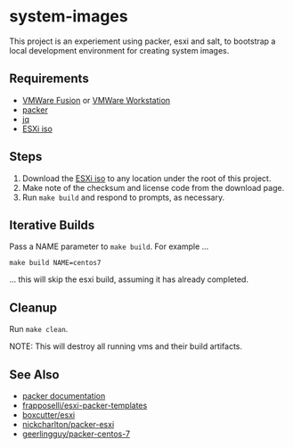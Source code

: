 # system-images

This project is an experiement using packer, esxi and salt, to bootstrap a local development
environment for creating system images.

## Requirements

* [VMWare Fusion](https://www.vmware.com/products/fusion/fusion-evaluation.html) or [VMWare
  Workstation](https://www.vmware.com/products/workstation-pro/workstation-pro-evaluation.html)
* [packer](https://www.packer.io/intro/getting-started/install.html)
* [jq](https://github.com/stedolan/jq/wiki/Installation)
* [ESXi iso](https://my.vmware.com/en/web/vmware/evalcenter?p=free-esxi6)

## Steps

1. Download the [ESXi iso](https://www.vmware.com/go/get-free-esxi) to any location under the root of this project.
2. Make note of the checksum and license code from the download page.
2. Run `make build` and respond to prompts, as necessary.

## Iterative Builds

Pass a NAME parameter to `make build`. For example ...

```
make build NAME=centos7
```

... this will skip the esxi build, assuming it has already completed.

## Cleanup

Run `make clean`.

NOTE: This will destroy all running vms and their build artifacts.

## See Also

* [packer documentation](https://www.packer.io/docs/index.html)
* [frapposelli/esxi-packer-templates](https://github.com/frapposelli/esxi-packer-templates)
* [boxcutter/esxi](https://github.com/boxcutter/esxi)
* [nickcharlton/packer-esxi](https://github.com/nickcharlton/packer-esxi)
* [geerlingguy/packer-centos-7](https://github.com/geerlingguy/packer-centos-7)
